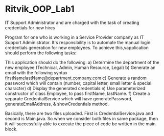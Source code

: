 # Ritvik_OOP_Lab1
 IT Support Administrator and are charged with the task of creating credentials for new hires

Program for one who is working in a Service Provider company as IT Support Administrator. It's responsibility is to automate the manual login credentials generation for new employees. To achieve this,vapplication should perform the following tasks:

This application should do the following:
a) Determine the department of the new employee (Technical, Admin, Human Resource, Legal)
b) Generate an email with the following syntax firstNamelastName@department.company.com
c) Generate a random password which will contain (number, capital letter, small letter & special character)
d) Display the generated credentials
e) Use parameterized constructor of class Employee, to pass firstName, lastName.
f) Create a separate CredentialService which will have generatePassword,
generateEmailAddress, & showCredentials method.

Basically, there are two files uploaded. First is CredentialService.java and second is Main.java. So when we consider both files in same package, then it will  successfully able to execute the piece of code be written in the main block.
